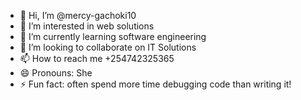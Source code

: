 - 👋 Hi, I’m @mercy-gachoki10
- 👀 I’m interested in web solutions
- 🌱 I’m currently learning software engineering
- 💞️ I’m looking to collaborate on   IT Solutions
- 📫 How to reach me +254742325365
- 😄 Pronouns: She
- ⚡ Fun fact:  often spend more time debugging code than writing it! 

<!---
mercy-gachoki10/mercy-gachoki10 is a ✨ special ✨ repository because its `README.md` (this file) appears on your GitHub profile.
You can click the Preview link to take a look at your changes.
--->
